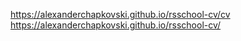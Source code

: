 https://alexanderchapkovski.github.io/rsschool-cv/cv
https://alexanderchapkovski.github.io/rsschool-cv/
